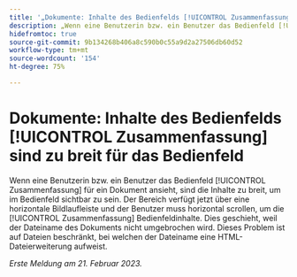 ```yaml
---
title: '„Dokumente: Inhalte des Bedienfelds [!UICONTROL Zusammenfassung] sind zu breit für das Bedienfeld“'
description: „Wenn eine Benutzerin bzw. ein Benutzer das Bedienfeld [!UICONTROL Zusammenfassung] für ein Dokument ansieht, sind die Inhalte zu breit, um im Bedienfeld sichtbar zu sein. Der Bereich verfügt jetzt über eine horizontale Bildlaufleiste und der Benutzer muss horizontal scrollen, um die [!UICONTROL Zusammenfassung] Bedienfeldinhalte. Dies geschieht, weil der Dateiname des Dokuments nicht umgebrochen wird. Dieses Problem ist auf Dateien beschränkt, bei welchen der Dateiname eine HTML-Dateierweiterung aufweist.“
hidefromtoc: true
source-git-commit: 9b134268b406a8c590b0c55a9d2a27506db60d52
workflow-type: tm+mt
source-wordcount: '154'
ht-degree: 75%

---
```



# Dokumente: Inhalte des Bedienfelds [!UICONTROL Zusammenfassung] sind zu breit für das Bedienfeld

Wenn eine Benutzerin bzw. ein Benutzer das Bedienfeld [!UICONTROL Zusammenfassung] für ein Dokument ansieht, sind die Inhalte zu breit, um im Bedienfeld sichtbar zu sein. Der Bereich verfügt jetzt über eine horizontale Bildlaufleiste und der Benutzer muss horizontal scrollen, um die [!UICONTROL Zusammenfassung] Bedienfeldinhalte. Dies geschieht, weil der Dateiname des Dokuments nicht umgebrochen wird. Dieses Problem ist auf Dateien beschränkt, bei welchen der Dateiname eine HTML-Dateierweiterung aufweist.

_Erste Meldung am 21. Februar 2023._

